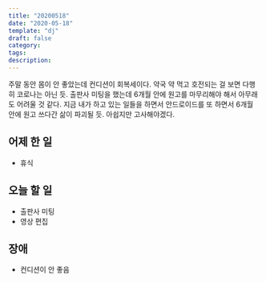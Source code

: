 ```yaml
---
title: "20200518"
date: "2020-05-18"
template: "dj"
draft: false
category:
tags:
description:
---
```


주말 동안 몸이 안 좋았는데 컨디션이 회복세이다.
약국 약 먹고 호전되는 걸 보면 다행히 코로나는 아닌 듯.
출판사 미팅을 했는데 6개월 안에 원고를 마무리해야 해서
아무래도 어려울 것 같다. 지금 내가 하고 있는 일들을 하면서
안드로이드를 또 하면서 6개월 안에 원고 쓰다간 삶이 파괴될 듯.
아쉽지만 고사해야겠다.

## 어제 한 일

* 휴식

## 오늘 할 일

* 출판사 미팅
* 영상 편집

## 장애

* 컨디션이 안 좋음
